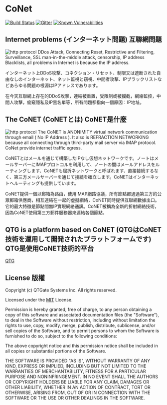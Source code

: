 # CoNet  
[![Build Status](https://travis-ci.org/QTGate/CoNET.svg?branch=master)](https://travis-ci.org/QTGate/CoNETPlatform)
[![Gitter](https://img.shields.io/badge/chat-on%20gitter-blue.svg)](https://gitter.im/QTGate/Lobby)
[![Known Vulnerabilities](https://snyk.io/test/github/qtgate/CoNET/badge.svg)](https://snyk.io/test/github/qtgate/CoNETP)

## Internet problems (インターネット問題) 互聯網問題
![http protocol](/resources/ip_address.png?raw=true)
DDos Attack, Connecting Reset, Restrictive and Filtering, Surveillance, SSL man-in-the-middle attack, censorship, IP address Blacklists, all problems in Internet is because the IP address.

インターネット上DDoS攻撃、コネクション・リセット、制限又は遮断された自由なしのインターネット、ネット監視と窃視、中間者攻撃、IPブラックリストなどあらゆる問題の根源はIPアドレスであります。

在今天互聯網上存在的DDoS攻撃，連結被重置，受限制或被攔截，網絡監控，中間人攻擊，偷窺隱私及IP黑名單等，所有問題都指向一個原因：IP地址。

## The CoNET (CoNETとは) CoNET是什麼
![http protocol](/resources/conet.png?raw=true)
The CoNET is ANONIMITY virtual network communication through email ( No IP Address ). It also is REFRACTION NETWORKING because all connecting through third-party mail server via IMAP protocol. CoNet provide internet traffic egress.

CoNETとはメールを通じて構築したIPなし仮想ネットワークです。ノートはメールサーバーにIMAPプロトコルを利用して、ノートの間はメールアドレスをルーティングします、CoNETも屈折ネットワークと呼ばれます、直接接続するなく、第三方メールサーバーを通じて接続を確立します。CoNETはインターネットへルーティングも提供しています。

CoNET提供一個以郵箱為路由，使用IMAP網路協議，所有節點都通過第三方的公眾郵箱供應商，相互連結在一起的虛擬網絡，CoNET同時提供互聯網數據出口。它的最大特徵是節點間無IP實現網絡通訊。CoNET被稱為全新的折射網絡技術，因為CoNET使用第三方郵件服務器來連結各個節點。

## QTG is a platform based on CoNET (QTGはCoNET技術を運用して開発されたプラットフォームです) QTG是使用CoNET技術的平台
[QTG](https://github.com/QTGate/QTGate-Desktop-Client)

## License 版權

Copyright (c) QTGate Systems Inc. All rights reserved.

Licensed under the [MIT](LICENSE) License.

Permission is hereby granted, free of charge, to any person obtaining a copy
of this software and associated documentation files (the "Software"), to deal
in the Software without restriction, including without limitation the rights
to use, copy, modify, merge, publish, distribute, sublicense, and/or sell
copies of the Software, and to permit persons to whom the Software is
furnished to do so, subject to the following conditions:

The above copyright notice and this permission notice shall be included in
all copies or substantial portions of the Software.

THE SOFTWARE IS PROVIDED "AS IS", WITHOUT WARRANTY OF ANY KIND, EXPRESS OR
IMPLIED, INCLUDING BUT NOT LIMITED TO THE WARRANTIES OF MERCHANTABILITY,
FITNESS FOR A PARTICULAR PURPOSE AND NONINFRINGEMENT. IN NO EVENT SHALL THE
AUTHORS OR COPYRIGHT HOLDERS BE LIABLE FOR ANY CLAIM, DAMAGES OR OTHER
LIABILITY, WHETHER IN AN ACTION OF CONTRACT, TORT OR OTHERWISE, ARISING FROM,
OUT OF OR IN CONNECTION WITH THE SOFTWARE OR THE USE OR OTHER DEALINGS IN
THE SOFTWARE.